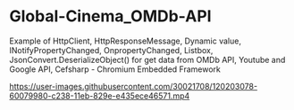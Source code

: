 
# Global-Cinema_OMDb-API
Example of HttpClient, HttpResponseMessage, Dynamic value, INotifyPropertyChanged, OnpropertyChanged, Listbox, JsonConvert.DeserializeObject() for get data from OMDb API, Youtube and Google API, Cefsharp - Chromium Embedded Framework 



https://user-images.githubusercontent.com/30021708/120203078-60079980-c238-11eb-829e-e435ece46571.mp4

